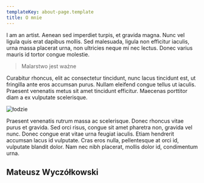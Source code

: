 ```yaml
---
templateKey: about-page.template
title: O mnie
---
```

I am an artist. Aenean sed imperdiet turpis, et gravida magna. Nunc vel ligula quis erat dapibus mollis. Sed malesuada, ligula non efficitur iaculis, urna massa placerat urna, non ultricies neque mi nec lectus. Donec varius mauris id tortor congue molestie. 

> Malarstwo jest ważne

Curabitur rhoncus, elit ac consectetur tincidunt, nunc lacus tincidunt est, ut fringilla ante eros accumsan purus. Nullam eleifend congue tellus ut iaculis. Praesent venenatis metus sit amet tincidunt efficitur. Maecenas porttitor diam a ex vulputate scelerisque.

![łodzie](/img/IMG_3755-Edit.jpg)

 Praesent venenatis rutrum massa ac scelerisque. Donec rhoncus vitae purus et gravida. Sed orci risus, congue sit amet pharetra non, gravida vel nunc. Donec congue erat vitae urna feugiat iaculis. Etiam hendrerit accumsan lacus id vulputate. Cras eros nulla, pellentesque at orci id, vulputate blandit dolor. Nam nec nibh placerat, mollis dolor id, condimentum urna.

## Mateusz Wyczółkowski
